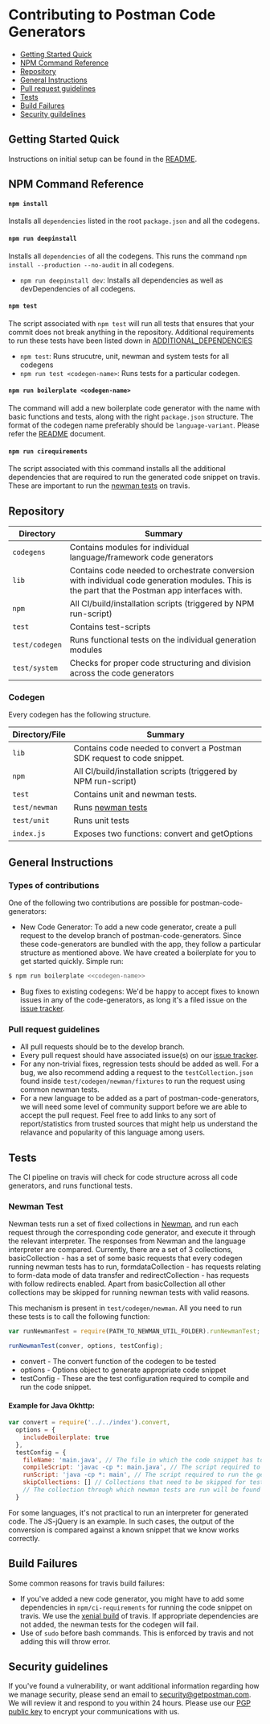 
# Contributing to Postman Code Generators



  - [Getting Started Quick](#getting-started-quick)
  - [NPM Command Reference](#npm-command-reference)
  - [Repository](#repository)
  - [General Instructions](#general-instructions)
  - [Pull request guidelines](#pull-request-guidelines)
  - [Tests](#tests)
  - [Build Failures](build-failures)
  - [Security guildelines](security-guidelines)

## Getting Started Quick

Instructions on initial setup can be found in the [README](/README.md).

## NPM Command Reference

#### `npm install`

Installs all `dependencies` listed in the root `package.json` and all the codegens.

#### `npm run deepinstall`

Installs all `dependencies` of all the codegens. This runs the command `npm install --production --no-audit` in all codegens.

* `npm run deepinstall dev`: Installs all dependencies as well as devDependencies of all codegens.

#### `npm test`

The script associated with `npm test` will run all tests that ensures that your commit does not break anything in the
repository. Additional requirements to run these tests have been listed down in [ADDITIONAL_DEPENDENCIES](/ADDITIONAL_DEPENDENCIES.md)

* `npm test`: Runs strucutre, unit, newman and system tests for all codegens
* `npm run test <codegen-name>`: Runs tests for a particular codegen.


#### `npm run boilerplate <codegen-name>`

The command will add a new boilerplate code generator with the name <codegen-name> with basic functions and tests, along with the right `package.json` structure. The format of the codegen name preferably should be `language-variant`. Please refer the [README](https://github.com/postmanlabs/postman-code-generators/blob/master/README.md) document.

#### `npm run cirequirements`

The script associated with this command installs all the additional dependencies that are required to run the generated code snippet on travis. These are important to run the [newman tests](#tests) on travis. 

## Repository

Directory               | Summary
------------------------|-----------------------------------------------------------------------------------------------
`codegens`              | Contains modules for individual language/framework code generators
`lib`                   | Contains code needed to orchestrate conversion with individual code generation modules. This is the part that the Postman app interfaces with.
`npm`                   | All CI/build/installation scripts (triggered by NPM run-script)
`test`                  | Contains test-scripts
`test/codegen`          | Runs functional tests on the individual generation modules
`test/system`           | Checks for proper code structuring and division across the code generators

### Codegen

Every codegen has the following structure.

Directory/File          | Summary
------------------------|-----------------------------------------------------------------------------------------------
`lib`                   | Contains code needed to convert a Postman SDK request to code snippet.
`npm`                   | All CI/build/installation scripts (triggered by NPM run-script)
`test`                  | Contains unit and newman tests.
`test/newman`           | Runs [newman tests](#tests) 
`test/unit`             | Runs unit tests
`index.js`              | Exposes two functions: convert and getOptions

## General Instructions

### Types of contributions
One of the following two contributions are possible for postman-code-generators:
  - New Code Generator: To add a new code generator, create a pull request to the develop branch of postman-code-generators. Since these code-generators are bundled with the app, they follow a particular structure as mentioned above. We have created a boilerplate for you to get started quickly. Simple run:
  
  ```bash
  $ npm run boilerplate <<codegen-name>>
  ```

  - Bug fixes to existing codegens: We'd be happy to accept fixes to known issues in any of the code-generators, as long it's a filed issue on the [issue tracker](https://github.com/postmanlabs/postman-code-generators/issues). 

### Pull request guidelines

  - All pull requests should be to the develop branch. 
  - Every pull request should have associated issue(s) on our [issue tracker](https://github.com/postmanlabs/postman-code-generators/issues).
  - For any non-trivial fixes, regression tests should be added as well. For a bug, we also recommend adding a request to the `testCollection.json` found inside `test/codegen/newman/fixtures` to run the request using common newman tests.
  - For a new language to be added as a part of postman-code-generators, we will need some level of community support before we are able to accept the pull request. Feel free to add links to any sort of report/statistics from trusted sources that might help us understand the relavance and popularity of this language among users.


## Tests
The CI pipeline on travis will check for code structure across all code generators, and runs functional tests. 

### Newman Test 

Newman tests run a set of fixed collections in [Newman](https://github.com/postmanlabs/newman), and run each request through the corresponding code generator, and execute it through the relevant interpreter. The responses from Newman and the language interpreter are compared. Currently, there are a set of 3 collections, basicCollection - has a set of some basic requests that every codegen running newman tests has to run, formdataCollection - has requests relating to form-data mode of data transfer and redirectCollection - has requests with follow redirects enabled. Apart from basicCollection all other collections may be skipped for running newman tests with valid reasons.

This mechanism is present in `test/codegen/newman`. All you need to run these tests is to call the following function:

```js
var runNewmanTest = require(PATH_TO_NEWMAN_UTIL_FOLDER).runNewmanTest;

runNewmanTest(conver, options, testConfig);
```
* convert - The convert function of the codegen to be tested
* options - Options object to generate appropriate code snippet
* testConfig - These are the test configuration required to compile and run the code snippet.

#### Example for Java Okhttp: 
```js
var convert = require('../../index').convert,
  options = {
    includeBoilerplate: true
  },
  testConfig = {
    fileName: 'main.java', // The file in which the code snippet has to be saved to later compile and run
    compileScript: 'javac -cp *: main.java', // The script required to compile generated code snippet.
    runScript: 'java -cp *: main', // The script required to run the generated code snippet.
    skipCollections: [] // Collections that need to be skipped for testing for a particular codegen.
    // The collection through which newman tests are run will be found inside the `test/codegen/newman/fixtures`. 
  }
```

For some languages, it's not practical to run an interpreter for generated code. The JS-jQuery is an example. In such cases, the output of the conversion is compared against a known snippet that we know works correctly.

## Build Failures
Some common reasons for travis build failures:
- If you've added a new code generator, you might have to add some dependencies in `npm/ci-requirements` for running the code snippet on travis. We use the [xenial build](https://docs.travis-ci.com/user/reference/xenial/) of travis. If appropriate dependencies are not added, the newman tests for the codegen will fail.
- Use of `sudo` before bash commands. This is enforced by travis and not adding this will throw error.

## Security guidelines
If you've found a vulnerability, or want additional information regarding how we manage security, please send an email to security@getpostman.com. We will review it and respond to you within 24 hours. Please use our [PGP public key](https://assets.getpostman.com/getpostman/documents/publickey.txt) to encrypt your communications with us.

